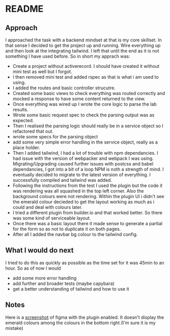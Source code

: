# README

## Approach
I approached the task with a backend mindset at that is my core skillset. In that sense I decided to get the project up and running. Wire everything up and then look at the integrating tailwind. I left that until the end as it is not something I have used before. So in short my apprach was:
 - Create a project without activerecord. I should have created it without mini test as well but I forgot.
 - I then removed mini test and added rspec as that is what i am used to using.
 - I added the routes and basic controller strucutre.
 - Created some basic views to check everything was routed correctly and mocked a response to have some content returned to the view.
 - Once everything was wired up I wrote the core logic to parse the lab results.
 - Wrote some basic request spec to check the parsing output was as expected.
 - Then I realised the parsing logic should really be in a service object so I refactored that out.
 - wrote some specs for the parsing object
 - add some very simple error handling in the service object, really as a place holder.
 - Then I added tailwind, I had a lot of trouble with npm dependancies. I had issue with the version of webpacker and webpack I was using. Migrating/Upgrading caused further issues with postcss and babel dependancies, I got into a bit of a loop NPM is noth a strength of mind. I eventually decided to migrate to the latest version of everything. I successfully compiled and tailwind was added.
 - Following the instructions from the test I used the plugin but the code it was rendering was all squashed in the top left corner. Also the background colours were not rendering. Within the plugin UI i didn't see the emerald colour decieded to get the layout working as much as i could and deal with colours later.
 - I tried a different plugin from builder.io and that worked better. So there was some kind of serviceable layout.
 - Once there was a basic layout there it made sense to generate a partial for the form so as not to duplicate it on both pages.
 - After all I added the navbar bg colour to the tailwind config.

## What I would do next
I tried to do this as quickly as possible as the time set for it was 45min to an hour. So as of now I would
 - add some more error handling
 - add further and broader tests (maybe capybara)
 - get a better understanding of tailwind and how to use it

## Notes
Here is a [screenshot](https://drive.google.com/file/d/1s8IzUEMGJgoW3rz4_66P-dumHn_Ap7ZN/view?usp=sharing) of figma with the plugin enabled. It doesn't display the emerald colours among the colours in the bottom right.(I'm sure it is my mistake)
